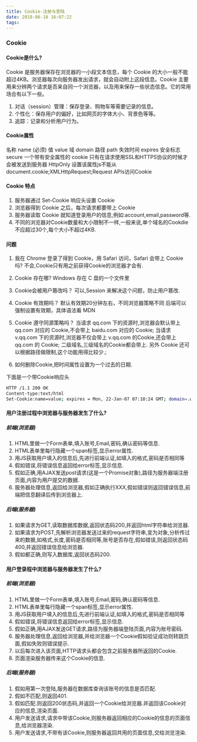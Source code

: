 ```yaml
---
title: Cookie-注册与登陆
date: 2018-06-10 16:07:22
tags:
---
```

### Cookie

#### Cookie是什么?

Cookie 是服务器保存在浏览器的一小段文本信息，每个 Cookie 的大小一般不能超过4KB。浏览器每次向服务器发出请求，就会自动附上这段信息。Cookie 主要用来分辨两个请求是否来自同一个浏览器，以及用来保存一些状态信息。它的常用场合有以下一些。

1. 对话（session）管理：保存登录、购物车等需要记录的信息。
2. 个性化：保存用户的偏好，比如网页的字体大小、背景色等等。
3. 追踪：记录和分析用户行为。

#### Cookie属性

名称 name (必须)
值 value 
域 domain
路径 path
失效时间 expires
安全标志 secure 一个带有安全属性的 cookie 只有在请求使用SSL和HTTPS协议的时候才会被发送到服务器
HttpOnly 设置该属性js不能从document.cookie;XMLHttpRequest;Request APIs访问Cookie

#### Cookie 特点

1. 服务器通过 Set-Cookie 响应头设置 Cookie
2. 浏览器得到 Cookie 之后，每次请求都要带上 Cookie
3. 服务器读取 Cookie 就知道登录用户的信息,例如:account,email,password等.
4. 不同的浏览器对Cookie数量和大小限制不一样,一般来说,单个域名的Cookdie不应超过30个,每个大小不超过4KB.

#### 问题

1. 我在 Chrome 登录了得到 Cookie，用 Safari 访问，Safari 会带上 Cookie 吗?
    不会,Cookie只有用之前获得Cookie的浏览器才会有.

2. Cookie 存在哪?
    Windows 存在 C 盘的一个文件里

3. Cookie会被用户篡改吗？
    可以,Session 来解决这个问题，防止用户篡改.

4. Cookie 有效期吗？
    默认有效期20分钟左右，不同浏览器策略不同
    后端可以强制设置有效期，具体语法看 MDN

5. Cookie 遵守同源策略吗？
    当请求 qq.com 下的资源时,浏览器会默认带上 qq.com 对应的 Cookie,不会带上 baidu.com 对应的 Cookie;
    当请求 v.qq.com 下的资源时,浏览器不仅会带上 v.qq.com 的Cookie,还会带上 qq.com 的 Cookie;
    二级域名,三级域名的Cookie都会带上.
    另外 Cookie 还可以根据路径做限制,这个功能用得比较少.;

6. 如何删除Cookie,把时间属性设置为一个过去的日期.


下面是一个带Cookie响应头
``` bash
HTTP /1.1 200 OK
Content-type:text/html
Set-Cookie:name=value; expires = Mon, 22-Jan-07 07:10:24 GMT; domain=.wrox.com path=/; secure; HttpOnly
```

#### 用户注册过程中浏览器与服务器发生了什么?

##### 前端(浏览器)

1. HTML里做一个Form表单,填入账号,Email,密码,确认密码等信息.
2. HTML表单里每行隐藏一个span标签,显示error属性.
3. 用JS获取用户填入的信息后,先进行前端认证,如填入的格式,密码是否相同等
4. 假如错误,将错误信息返回给error标签,显示信息.
5. 假如正确,用AJAX发送post请求(这是一个Promise对象),路径为服务器端注册页面,内容为用户提交的数据.
6. 服务器处理信息,返回给浏览器,假如正确执行XXX,假如错误则返回错误信息,前端把信息翻译后传到浏览器上.

##### 后端(服务器)

1. 如果请求为GET,读取数据库数据,返回状态码200,并返回html字符串给浏览器.
2. 如果请求为POST,先解析浏览器发送过来的request字符串,变为对象,分析传过来的数据,如格式,长度,密码是否相同等,账号是否存在,假如错误,则返回状态码400,并返回错误信息给浏览器.
3. 假如都正确,则写入数据库,返回状态码200.

#### 用户登录程中浏览器与服务器发生了什么?

##### 前端(浏览器)

1. HTML里做一个Form表单,填入账号,Email,密码,确认密码等信息.
2. HTML表单里每行隐藏一个span标签,显示error属性.
3. 用JS获取用户填入的信息后,先进行前端认证,如填入的格式,密码是否相同等
4. 假如错误,将错误信息返回给error标签,显示信息.
5. 假如正确,用AJAX发送GET请求,路径为服务器端登陆页面,内容为账号密码.
6. 服务器处理信息,返回给浏览器,并给浏览器一个Cookie假如验证成功则转跳页面,假如失败则错误提示.
7. 以后每次进入该页面,HTTP请求头都会包含之前服务器所返回的Cookie.
8. 页面渲染服务器传来这个Cookie的信息.

##### 后端(服务器)

1. 假如用第一次登陆,服务器在数据库查询该账号的信息是否匹配.
2. 假如不匹配,则返回401.
3. 假如匹配.则返回200状态码,并返回一个Cookie给浏览器.并返回该Cookie对应的信息,渲染页面.
4. 用户发送请求,请求中带该Cookie,则服务器返回相应的Cookie的信息的页面信息,给浏览器渲染.
5. 用户发送请求,不带有该Cookie,则服务器返回共用的页面信息,交给浏览渲染.

